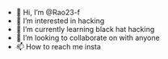 - 👋 Hi, I’m @Rao23-f
- 👀 I’m interested in hacking
- 🌱 I’m currently learning black hat hacking 
- 💞️ I’m looking to collaborate on with anyone 
- 📫 How to reach me insta 

<!---
Rao23-f/Rao23-f is a ✨ special ✨ repository because its `README.md` (this file) appears on your GitHub profile.
You can click the Preview link to take a look at your changes.
--->
